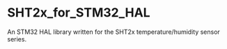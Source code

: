 # SHT2x_for_STM32_HAL
An STM32 HAL library written for the SHT2x temperature/humidity sensor series.

